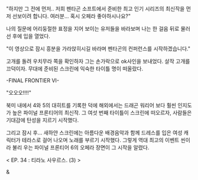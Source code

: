 "하지만 그 전에 먼저.. 저희 펜타곤 소프트에서 준비한 최고 인기 시리즈의 최신작을 먼저 선보이려 합니다. 여러분... 혹시 오페라 좋아하시나요?" 

나의 질문에 어리둥절한 표정을 지어 보이는 유저들을 바라보며 나는 한 걸음 뒤로 물러선 후에 입을 열었다. 

"이 영상으로 잠시 흥분을 가라앉히시길 바라며 펜타곤의 컨퍼런스를 시작하겠습니다." 

고개를 돌려 우치무라 쪽을 확인하자 그는 손가락으로 ok사인을 보내었다. 
살작 고개를 끄덕이자. 무대에 준비된 스크린에 익숙한 타이틀 명이 떠올랐다. 

-FINAL FRONTIER VI- 

"오오오!!!!" 

북미 내에서 4와 5의 대히트를 기록한 덕에 해외에서는 드래곤 워리어 보다 훨씬 인지도가 높은 파이널 프론티어의 최신작. 그 여섯 번째 타이틀이 스크린에 떠오르자, 사람들은 기대감에 탄성을 지르기 시작했다. 

그리고 잠시 후... 
새하얀 스크린에는 아름다운 배경음악과 함께 드레스를 입은 여성 캐릭터가 테라스로 걸어 나오며 노래를 부르기 시작했다. 
그렇게 역대 최고의 이벤트 씬이라 불리 우는 파이널 프론티어 6의 오페라 장면이 그 시작을 알렸다.

< EP. 34 : 티라노 사우르스. (3) >

& 